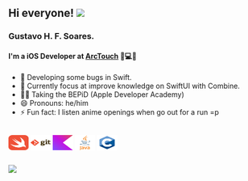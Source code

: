 ## Hi everyone! <img src="https://media.giphy.com/media/hvRJCLFzcasrR4ia7z/giphy.gif" width="29px">


### Gustavo H. F. Soares.
#### I'm a iOS Developer at [ArcTouch](https://arctouch.com/) 🥸💻📲

- 🔭 Developing some bugs in Swift.
- 🌱 Currently focus at improve knowledge on SwiftUI with Combine.
- 🧑‍🎓 Taking the BEPiD (Apple Developer Academy)
- 😄 Pronouns: he/him
- ⚡ Fun fact: I listen anime openings when go out for a run =p 

<div style="display: inline_block"><br>
 <code><img align="center" height="30" width="40" src="https://raw.githubusercontent.com/github/explore/80688e429a7d4ef2fca1e82350fe8e3517d3494d/topics/swift/swift.png"></code>
  <code><img align="center" height="30" width="40" src="https://raw.githubusercontent.com/github/explore/80688e429a7d4ef2fca1e82350fe8e3517d3494d/topics/git/git.png"></code>
  <code><img align="center" height="30" width="40" src="https://raw.githubusercontent.com/github/explore/80688e429a7d4ef2fca1e82350fe8e3517d3494d/topics/kotlin/kotlin.png"></code>
  <code><img align="center" height="30" width="40" src="https://raw.githubusercontent.com/github/explore/80688e429a7d4ef2fca1e82350fe8e3517d3494d/topics/java/java.png"></code>
    <code><img align="center" height="30" width="40" src="https://raw.githubusercontent.com/github/explore/80688e429a7d4ef2fca1e82350fe8e3517d3494d/topics/c/c.png"></code>
</div>

  ##
  
  <div> 
  <a href="https://www.linkedin.com/in/gustavo-henrique-frota-soares-7424b3107/" target="_blank"><img src="https://img.shields.io/badge/-LinkedIn-%230077B5?style=for-the-badge&logo=linkedin&logoColor=white" target="_blank"></a> 
 
   
</div>

